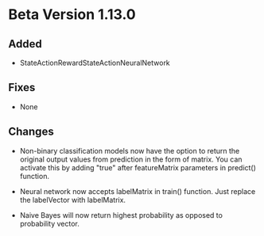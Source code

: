 # Beta Version 1.13.0

## Added

* StateActionRewardStateActionNeuralNetwork

## Fixes

* None

## Changes

* Non-binary classification models now have the option to return the original output values from prediction in the form of matrix. You can activate this by adding "true" after featureMatrix parameters in predict() function.

* Neural network now accepts labelMatrix in train() function. Just replace the labelVector with labelMatrix.

* Naive Bayes will now return highest probability as opposed to probability vector. 
